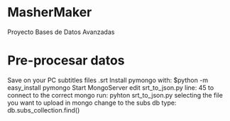 # MasherMaker
Proyecto Bases de Datos Avanzadas

# Pre-procesar datos
Save on your PC subtitles files .srt
Install pymongo with: $python -m easy_install pymongo
Start MongoServer
edit srt_to_json.py line: 45 to connect to the correct mongo
run: pyhton srt_to_json.py selecting the file you want to upload
in mongo change to the subs db
type: db.subs_collection.find()
